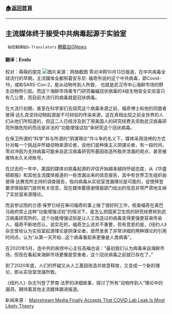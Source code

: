 ###  [:house:返回首頁](https://github.com/ourhimalayas/txt)
---


## 主流媒体终于接受中共病毒起源于实验室
` 秘密翻譯組G-Translators` [轉載自GNews](https://gnews.org/zh-hans/1592873/)

#### 翻译：Evalu
校对：萌萌的朋克
![](https://assets.gnews.org/wp-content/uploads/2021/10/3-42.jpg)图片来源：网络截图
零对冲网10月13日报道，在中共病毒全球流行的早期，主流媒体全都照着安东尼· 福奇所说的这个中共病毒，即Covid-19，或称SARS-Cov-2，是从动物传到人所致， 也就是武汉市中心海鲜市场的野生动物所引起。而这个海鲜市场离专门研究蝙蝠冠状病毒的4级生物安全实验室只有几公里，而目前大流行的病毒就是冠状病毒。

在大流行初期，甚至在科学家们去探究这个病毒来源之前，福奇博士和他的同盟者彼得·达扎克坚持动物起源是不可辩驳的传染来源，这在真相出现之前全世界的人们从他们所知道的，但这二人已经涉及到了用美国人的研究经费去资助武汉病毒研究所搞危险的而且是非法的“功能增强试验”来研究这个冠状病毒。

在保卫所谓的“科学”并与所谓的“阴谋理论”作斗争的名义下，媒体采用烧烤的方式针对每一个挑战并怀疑动物来源论者，说他们是种族主义阴谋论者，有一段时间，零对冲因为支持病毒可能来自武汉病毒研究所基因改造所致并泄漏的观点，甚至被推特永久关闭账号。

在过去的一年中，美国的媒体对病毒起源的评估开始越来越持怀疑态度，从《华盛顿邮报》和其他主流媒体报道的一些泄漏出来的信息报告，其中有世界卫生组织由彼得·达赛克所主持的调查报告，指向病毒从实验室泄漏理论是可能的，促使拜登要求情报部门提供有关信息，现在媒体要感谢情报部门给出的信息非常严肃地支掉了实验室来源理论。

而且参议院的兰德·保罗已经在审问福奇的事上做了很好的工作，核查福奇在奥巴马政府禁止这种“功能增强试验”的情况下，是怎么把国家卫生院的研究经费转到武汉病毒研究所的，这个功能增强试验是让人工改造过的病毒变得更强更容易传染人，福奇不断地否认，说实在的，福奇怎么说并不重要，但有意思的是，《纽约人》杂志曾经认为实验室起源理论是阴谋论者，居然发表了非常详细的两种理论的引用时间点，认为“从第一天开始…这个病毒看起来更像是人类病毒”。

在2020年5月，连中共的疾控中心主任高福也说：“最初我们认为病毒来自海鲜市场，但现在看起来海鲜市场更像是受害者，这个冠状病毒之前就已存在了。”

到了2020年底，人们的怀疑又从人工基因改造并故意释放，又变成一个新的理论，即从实验室泄漏所致。

《纽约人》杂志刊登了罗南·法罗的详细故事，探讨了所有“动物传到人”理论中的漏洞，期待着其他主流媒体跟进报道。

新闻来源： [Mainstream Media Finally Accepts That COVID Lab Leak Is Most Likely Theory](https://www.zerohedge.com/covid-19/mainstream-media-finally-accepts-covid-lab-leak-most-likely-theory)

